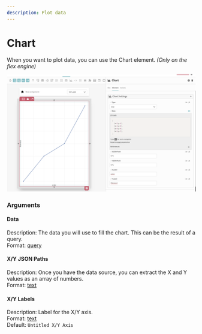 ```yaml
---
description: Plot data
---
```


# Chart

When you want to plot data, you can use the Chart element. _\(Only on the flex engine\)_

![Example usage](../../../.gitbook/assets/image%20%2811%29.png)

### Arguments

#### Data

Description: The data you will use to fill the chart. This can be the result of a query.  
Format: [query](https://docs.abstra.app/docs/front-end/arguments/argument-types#query)

#### X/Y JSON Paths

Description: Once you have the data source, you can extract the X and Y values as an array of numbers.  
Format: [text](https://docs.abstra.app/docs/front-end/arguments/argument-types#text)

#### X/Y Labels

Description: Label for the X/Y axis.  
Format: [text](https://docs.abstra.app/docs/front-end/arguments/argument-types#text)  
Default: `Untitled X/Y Axis`

